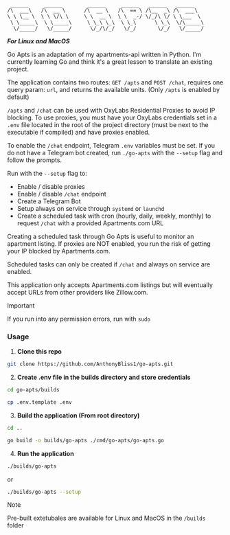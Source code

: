 ```
 ______     ______        ______     ______   ______   ______    
/\  ___\   /\  __ \      /\  __ \   /\  == \ /\__  _\ /\  ___\   
\ \ \__ \  \ \ \/\ \     \ \  __ \  \ \  _-/ \/_/\ \/ \ \___  \  
 \ \_____\  \ \_____\     \ \_\ \_\  \ \_\      \ \_\  \/\_____\ 
  \/_____/   \/_____/      \/_/\/_/   \/_/       \/_/   \/_____/

```

***For Linux and MacOS***

Go Apts is an adaptation of my apartments-api written in Python. I'm currently learning Go and think it's a great lesson to translate an existing project.

The application contains two routes: `GET /apts` and `POST /chat`, requires one query param: `url`, and returns the available units. (Only `/apts` is enabled by default)

`/apts` and `/chat` can be used with OxyLabs Residential Proxies to avoid IP blocking. To use proxies, you must have your OxyLabs credentials set in a `.env` file located in the root of the project directory (must be next to the executable if compiled) and have proxies enabled.

To enable the `/chat` endpoint, Telegram `.env` variables must be set. If you do not have a Telegram bot created, run `./go-apts` with the `--setup` flag and follow the prompts.

Run with the `--setup` flag to:
  - Enable / disable proxies
  - Enable / disable `/chat` endpoint
  - Create a Telegram Bot
  - Setup always on service through `systemd` or `launchd`
  - Create a scheduled task with cron (hourly, daily, weekly, monthly) to request `/chat` with a provided Apartments.com URL

Creating a scheduled task through Go Apts is useful to monitor an apartment listing. If proxies are NOT enabled, you run the risk of getting your IP blocked by Apartments.com.

Scheduled tasks can only be created if `/chat` and always on service are enabled.

This application only accepts Apartments.com listings but will eventually accept URLs from other providers like Zillow.com.

> [!IMPORTANT]
> If you run into any permission errors, run with `sudo`

### Usage

1. **Clone this repo**
```bash
git clone https://github.com/AnthonyBliss1/go-apts.git
```

2. **Create .env file in the builds directory and store credentials**

```bash
cd go-apts/builds
```

```bash
cp .env.template .env
```

3. **Build the application (From root directory)**

```bash
cd ..
```

```bash
go build -o builds/go-apts ./cmd/go-apts/go-apts.go
```

4. **Run the application**

```bash
./builds/go-apts
```

or

```bash
./builds/go-apts --setup
```

> [!NOTE]
> Pre-built extetubales are available for Linux and MacOS in the `/builds` folder